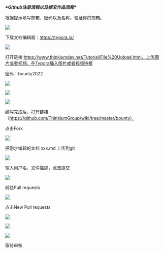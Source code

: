 ***\*Github注册流程以及提交作品流程\****

 

根据提示填写邮箱、密码以及名称，验证你的邮箱。 

![](https://s3-us-west-2.amazonaws.com/t-chain-data/dev/1646288183998.png)



下载文档编辑器：https://typora.io/

![](https://s3-us-west-2.amazonaws.com/t-chain-data/dev/1646288216903.png) 

 

打开链接 https://www.thinkiumdev.net/Tutorial/File%20Upload.html，上传图片或者视频，在Typora插入图片或者视频链接

密码：bounty2022

![](https://s3-us-west-2.amazonaws.com/t-chain-data/dev/1646289332885.jpeg)

![](https://s3-us-west-2.amazonaws.com/t-chain-data/dev/1646289146372.jpeg)

![](https://s3-us-west-2.amazonaws.com/t-chain-data/dev/1646289486068.jpeg)

编写完成后，打开链接（https://github.com/ThinkiumGroup/wiki/tree/master/bounty）

点击Fork

![](https://s3-us-west-2.amazonaws.com/t-chain-data/dev/1646288278146.png) 

 

把刚才编辑的文档 xxx.md 上传到git

![](https://s3-us-west-2.amazonaws.com/t-chain-data/dev/1646288299923.png) 

 

输入用户名，文件描述，点击提交 

![](https://s3-us-west-2.amazonaws.com/t-chain-data/dev/1646288327708.png) 

 

前往Pull requests

![](https://s3-us-west-2.amazonaws.com/t-chain-data/dev/1646288358438.png) 

 

点击New Pull requests

![](https://s3-us-west-2.amazonaws.com/t-chain-data/dev/1646288393967.png) 

![](https://s3-us-west-2.amazonaws.com/t-chain-data/dev/1646288435001.png) 

![](https://s3-us-west-2.amazonaws.com/t-chain-data/dev/1646288462035.png) 

等待审核

 

 
